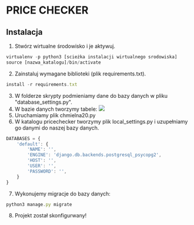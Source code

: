 # PRICE CHECKER
## Instalacja 
1. Stwórz wirtualne środowisko i je aktywuj.
```javascript
virtualenv -p python3 [scieżka instalacji wirtualnego srodowiska]
source [nazwa_katalogu]/bin/activate
```
2. Zainstaluj wymagane biblioteki (plik requirements.txt).
```javascript
install -r requirements.txt
```
3. W folderze skrypty podmieniamy dane do bazy danych w pliku "database_settings.py".
4. W bazie danych tworzymy tabele:
![](http://img.liczniki.org/20191011/Zrzut_ekranu_z_2019_10_11_13_24_40-1570793172.png)
5. Uruchamiamy plik chmielna20.py
6. W katalogu pricechecker tworzymy plik local_settings.py i uzupełniamy go danymi do naszej bazy danych.
```javascript
DATABASES = {
    'default': {
        'NAME': '',
        'ENGINE': 'django.db.backends.postgresql_psycopg2',
        'HOST': '',
        'USER': '',
        'PASSWORD': '',
    }
}
```
7. Wykonujemy migracje do bazy danych:
```javascript
python3 manage.py migrate
```
8.  Projekt został skonfigurwany!
